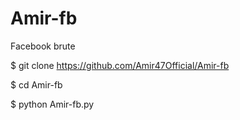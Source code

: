 # Amir-fb
Facebook brute

$ git clone https://github.com/Amir47Official/Amir-fb

$ cd Amir-fb

$ python Amir-fb.py
